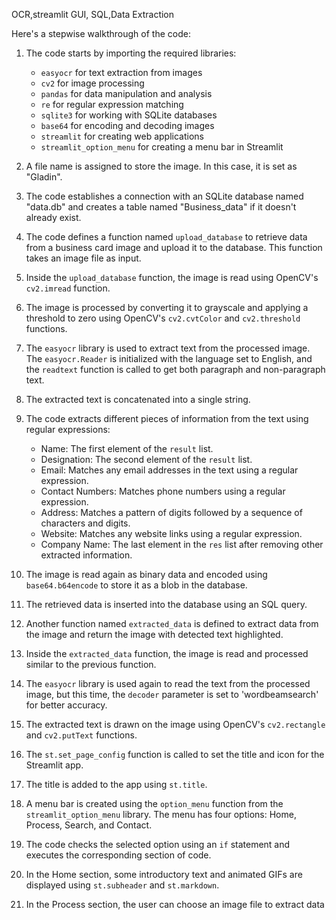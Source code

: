 OCR,streamlit GUI, SQL,Data Extraction

Here's a stepwise walkthrough of the code:

1. The code starts by importing the required libraries:
   - `easyocr` for text extraction from images
   - `cv2` for image processing
   - `pandas` for data manipulation and analysis
   - `re` for regular expression matching
   - `sqlite3` for working with SQLite databases
   - `base64` for encoding and decoding images
   - `streamlit` for creating web applications
   - `streamlit_option_menu` for creating a menu bar in Streamlit

2. A file name is assigned to store the image. In this case, it is set as "Gladin".

3. The code establishes a connection with an SQLite database named "data.db" and creates a table named "Business_data" if it doesn't already exist.

4. The code defines a function named `upload_database` to retrieve data from a business card image and upload it to the database. This function takes an image file as input.

5. Inside the `upload_database` function, the image is read using OpenCV's `cv2.imread` function.

6. The image is processed by converting it to grayscale and applying a threshold to zero using OpenCV's `cv2.cvtColor` and `cv2.threshold` functions.

7. The `easyocr` library is used to extract text from the processed image. The `easyocr.Reader` is initialized with the language set to English, and the `readtext` function is called to get both paragraph and non-paragraph text.

8. The extracted text is concatenated into a single string.

9. The code extracts different pieces of information from the text using regular expressions:
   - Name: The first element of the `result` list.
   - Designation: The second element of the `result` list.
   - Email: Matches any email addresses in the text using a regular expression.
   - Contact Numbers: Matches phone numbers using a regular expression.
   - Address: Matches a pattern of digits followed by a sequence of characters and digits.
   - Website: Matches any website links using a regular expression.
   - Company Name: The last element in the `res` list after removing other extracted information.

10. The image is read again as binary data and encoded using `base64.b64encode` to store it as a blob in the database.

11. The retrieved data is inserted into the database using an SQL query.

12. Another function named `extracted_data` is defined to extract data from the image and return the image with detected text highlighted.

13. Inside the `extracted_data` function, the image is read and processed similar to the previous function.

14. The `easyocr` library is used again to read the text from the processed image, but this time, the `decoder` parameter is set to 'wordbeamsearch' for better accuracy.

15. The extracted text is drawn on the image using OpenCV's `cv2.rectangle` and `cv2.putText` functions.

16. The `st.set_page_config` function is called to set the title and icon for the Streamlit app.

17. The title is added to the app using `st.title`.

18. A menu bar is created using the `option_menu` function from the `streamlit_option_menu` library. The menu has four options: Home, Process, Search, and Contact.

19. The code checks the selected option using an `if` statement and executes the corresponding section of code.

20. In the Home section, some introductory text and animated GIFs are displayed using `st.subheader` and `st.markdown`.

21. In the Process section, the user can choose an image file to extract data
